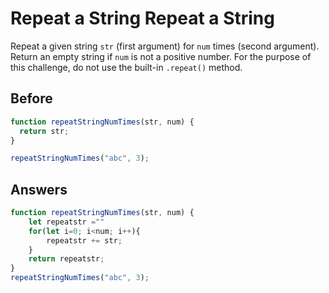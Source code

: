 # Repeat a String Repeat a String
Repeat a given string `str` (first argument) for `num` times (second argument). Return an empty string if `num` is not a positive number. 
For the purpose of this challenge, do not use the built-in `.repeat()` method.

## Before
```javascript
function repeatStringNumTimes(str, num) {
  return str;
}

repeatStringNumTimes("abc", 3);
```
## Answers
```javascript
function repeatStringNumTimes(str, num) {
    let repeatstr =""
    for(let i=0; i<num; i++){
        repeatstr += str; 
    }
    return repeatstr;
}
repeatStringNumTimes("abc", 3);
```
